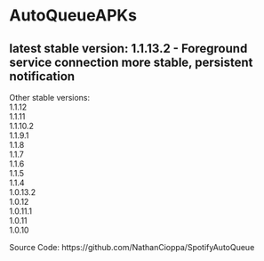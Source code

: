 # AutoQueueAPKs <br>
<h2>latest stable version: 1.1.13.2 - Foreground service connection more stable, persistent notification</h2>
<p>Other stable versions: <br>
1.1.12 <br>
1.1.11 <br>
1.1.10.2 <br>
1.1.9.1 <br>
1.1.8 <br>
1.1.7 <br>
1.1.6 <br>
1.1.5 <br>
1.1.4<br>
1.0.13.2 <br>
1.0.12 <br>
1.0.11.1 <br>
1.0.11 <br>
1.0.10

<p>Source Code: <link>https://github.com/NathanCioppa/SpotifyAutoQueue
